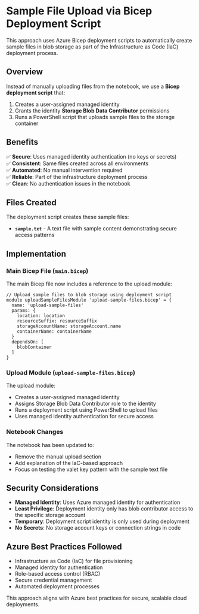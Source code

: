 # Sample File Upload via Bicep Deployment Script

This approach uses Azure Bicep deployment scripts to automatically create sample files in blob storage as part of the Infrastructure as Code (IaC) deployment process.

## Overview

Instead of manually uploading files from the notebook, we use a **Bicep deployment script** that:

1. Creates a user-assigned managed identity
2. Grants the identity **Storage Blob Data Contributor** permissions
3. Runs a PowerShell script that uploads sample files to the storage container

## Benefits

✅ **Secure**: Uses managed identity authentication (no keys or secrets)  
✅ **Consistent**: Same files created across all environments  
✅ **Automated**: No manual intervention required  
✅ **Reliable**: Part of the infrastructure deployment process  
✅ **Clean**: No authentication issues in the notebook  

## Files Created

The deployment script creates these sample files:

- **`sample.txt`** - A text file with sample content demonstrating secure access patterns

## Implementation

### Main Bicep File (`main.bicep`)

The main Bicep file now includes a reference to the upload module:

```bicep
// Upload sample files to blob storage using deployment script
module uploadSampleFilesModule 'upload-sample-files.bicep' = {
  name: 'upload-sample-files'
  params: {
    location: location
    resourceSuffix: resourceSuffix
    storageAccountName: storageAccount.name
    containerName: containerName
  }
  dependsOn: [
    blobContainer
  ]
}
```

### Upload Module (`upload-sample-files.bicep`)

The upload module:
- Creates a user-assigned managed identity
- Assigns Storage Blob Data Contributor role to the identity
- Runs a deployment script using PowerShell to upload files
- Uses managed identity authentication for secure access

### Notebook Changes

The notebook has been updated to:
- Remove the manual upload section
- Add explanation of the IaC-based approach
- Focus on testing the valet key pattern with the sample text file

## Security Considerations

- **Managed Identity**: Uses Azure managed identity for authentication
- **Least Privilege**: Deployment identity only has blob contributor access to the specific storage account
- **Temporary**: Deployment script identity is only used during deployment
- **No Secrets**: No storage account keys or connection strings in code

## Azure Best Practices Followed

- Infrastructure as Code (IaC) for file provisioning
- Managed identity for authentication
- Role-based access control (RBAC)
- Secure credential management
- Automated deployment processes

This approach aligns with Azure best practices for secure, scalable cloud deployments.
